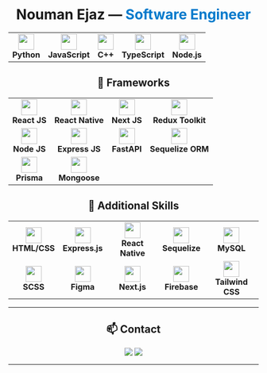 <div align="center">
  
  <h1>Nouman Ejaz — <span style="color:#007acc">Software Engineer</span></h1>
</div>

<div align="center">

<table>
  <tr>
    <td align="center"><img src="https://cdn.jsdelivr.net/gh/devicons/devicon/icons/python/python-original.svg" width="32"/><br><b>Python</b></td>
    <td align="center"><img src="https://cdn.jsdelivr.net/gh/devicons/devicon/icons/javascript/javascript-original.svg" width="32"/><br><b>JavaScript</b></td>
    <td align="center"><img src="https://cdn.jsdelivr.net/gh/devicons/devicon/icons/cplusplus/cplusplus-original.svg" width="32"/><br><b>C++</b></td>
    <td align="center"><img src="https://cdn.jsdelivr.net/gh/devicons/devicon/icons/typescript/typescript-original.svg" width="32"/><br><b>TypeScript</b></td>
    <td align="center"><img src="https://cdn.jsdelivr.net/gh/devicons/devicon/icons/nodejs/nodejs-original.svg" width="32"/><br><b>Node.js</b></td>
  </tr>
</table>

## 🚀 Frameworks

<table>
  <tr>
    <td align="center"><img src="https://cdn.jsdelivr.net/gh/devicons/devicon/icons/react/react-original.svg" width="32"/><br><b>React JS</b></td>
    <td align="center"><img src="https://cdn.jsdelivr.net/gh/devicons/devicon/icons/react/react-original.svg" width="32"/><br><b>React Native</b></td>
    <td align="center"><img src="https://cdn.jsdelivr.net/gh/devicons/devicon/icons/nextjs/nextjs-original.svg" width="32"/><br><b>Next JS</b></td>
    <td align="center"><img src="https://redux.js.org/img/redux.svg" width="32"/><br><b>Redux Toolkit</b></td>
  </tr>
  <tr>
    <td align="center"><img src="https://cdn.jsdelivr.net/gh/devicons/devicon/icons/nodejs/nodejs-original.svg" width="32"/><br><b>Node JS</b></td>
    <td align="center"><img src="https://cdn.jsdelivr.net/gh/devicons/devicon/icons/express/express-original.svg" width="32"/><br><b>Express JS</b></td>
    <td align="center"><img src="https://cdn.jsdelivr.net/gh/devicons/devicon/icons/fastapi/fastapi-original.svg" width="32"/><br><b>FastAPI</b></td>
    <td align="center"><img src="https://cdn.jsdelivr.net/gh/devicons/devicon/icons/sequelize/sequelize-original.svg" width="32"/><br><b>Sequelize ORM</b></td>
  </tr>
  <tr>
    <td align="center"><img src="https://cdn.jsdelivr.net/gh/devicons/devicon/icons/prisma/prisma-original.svg" width="32"/><br><b>Prisma</b></td>
    <td align="center"><img src="https://cdn.jsdelivr.net/gh/devicons/devicon/icons/mongoose/mongoose-original.svg" width="32"/><br><b>Mongoose</b></td>
  </tr>
</table>

## 🧩 Additional Skills

<table>
  <tr>
    <td align="center"><img src="https://cdn.jsdelivr.net/gh/devicons/devicon/icons/html5/html5-original.svg" width="32"/><br><b>HTML/CSS</b></td>
    <td align="center"><img src="https://cdn.jsdelivr.net/gh/devicons/devicon/icons/express/express-original.svg" width="32"/><br><b>Express.js</b></td>
    <td align="center"><img src="https://cdn.jsdelivr.net/gh/devicons/devicon/icons/react/react-original.svg" width="32"/><br><b>React Native</b></td>
    <td align="center"><img src="https://cdn.jsdelivr.net/gh/devicons/devicon/icons/sequelize/sequelize-original.svg" width="32"/><br><b>Sequelize</b></td>
    <td align="center"><img src="https://cdn.jsdelivr.net/gh/devicons/devicon/icons/mysql/mysql-original.svg" width="32"/><br><b>MySQL</b></td>
  </tr>
  <tr>
    <td align="center"><img src="https://cdn.jsdelivr.net/gh/devicons/devicon/icons/sass/sass-original.svg" width="32"/><br><b>SCSS</b></td>
    <td align="center"><img src="https://cdn.jsdelivr.net/gh/devicons/devicon/icons/figma/figma-original.svg" width="32"/><br><b>Figma</b></td>
    <td align="center"><img src="https://cdn.jsdelivr.net/gh/devicons/devicon/icons/nextjs/nextjs-original.svg" width="32"/><br><b>Next.js</b></td>
    <td align="center"><img src="https://cdn.jsdelivr.net/gh/devicons/devicon/icons/firebase/firebase-plain.svg" width="32"/><br><b>Firebase</b></td>
    <td align="center"><img src="https://cdn.jsdelivr.net/gh/devicons/devicon/icons/tailwindcss/tailwindcss-plain.svg" width="32"/><br><b>Tailwind CSS</b></td>
  </tr>
</table>

---

## 📫 Contact

<p>
  <a href="https://www.linkedin.com/in/noumanejaz"><img src="https://img.shields.io/badge/LinkedIn-Connect-blue?logo=linkedin" /></a>
  <a href="https://noumanejaz.site"><img src="https://img.shields.io/badge/Portfolio-Visit-green?logo=google-chrome" /></a>
</p>

---

</div>
